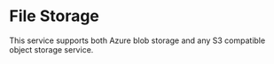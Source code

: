 # File Storage

This service supports both Azure blob storage and any S3 compatible object storage service.